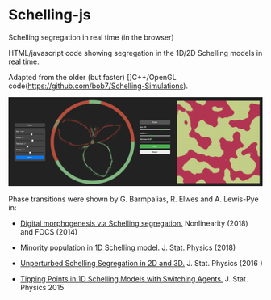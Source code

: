 # Schelling-js
Schelling segregation in real time (in the browser)

HTML/javascript code showing segregation in the 1D/2D Schelling models in real time.

Adapted from the older (but faster) []C++/OpenGL code(https://github.com/bob7/Schelling-Simulations). 

![alt text](https://github.com/bob7/Schelling-js/blob/main/schel-js3.png)

Phase transitions were shown by G. Barmpalias, R. Elwes and A. Lewis-Pye in:

- [Digital morphogenesis via Schelling segregation.](https://arxiv.org/abs/1302.4014) Nonlinearity (2018) and FOCS (2014)

- [Minority population in 1D Schelling model.](https://arxiv.org/abs/1508.02497) J. Stat. Physics (2018)

- [Unperturbed Schelling Segregation in 2D and 3D.](https://arxiv.org/abs/1504.03809) J. Stat. Physics (2016 )

- [Tipping Points in 1D Schelling Models with Switching Agents.](http://barmpalias.net/papers/tipping.pdf) J. Stat. Physics 2015


